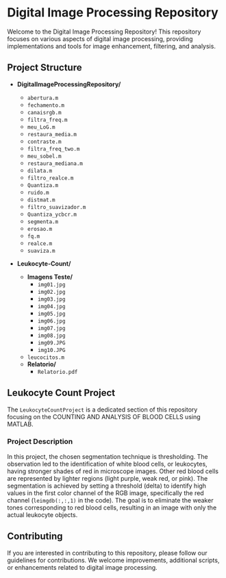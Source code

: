 # Digital Image Processing Repository

Welcome to the Digital Image Processing Repository! This repository focuses on various aspects of digital image processing, providing implementations and tools for image enhancement, filtering, and analysis.

## Project Structure

- **DigitalImageProcessingRepository/**
  - `abertura.m`
  - `fechamento.m`
  - `canaisrgb.m`
  - `filtra_freq.m`
  - `meu_LoG.m`
  - `restaura_media.m`
  - `contraste.m`
  - `filtra_freq_two.m`
  - `meu_sobel.m`
  - `restaura_mediana.m`
  - `dilata.m`
  - `filtro_realce.m`
  - `Quantiza.m`
  - `ruido.m`
  - `distmat.m`
  - `filtro_suavizador.m`
  - `Quantiza_ycbcr.m`
  - `segmenta.m`
  - `erosao.m`
  - `fq.m`
  - `realce.m`
  - `suaviza.m`

- **Leukocyte-Count/**
  - **Imagens Teste/**
    - `img01.jpg`
    - `img02.jpg`
    - `img03.jpg`
    - `img04.jpg`
    - `img05.jpg`
    - `img06.jpg`
    - `img07.jpg`
    - `img08.jpg`
    - `img09.JPG`
    - `img10.JPG`
  - `leucocitos.m`
  - **Relatorio/**
    - `Relatorio.pdf`

## Leukocyte Count Project

The `LeukocyteCountProject` is a dedicated section of this repository focusing on the COUNTING AND ANALYSIS OF BLOOD CELLS using MATLAB.

### Project Description

In this project, the chosen segmentation technique is thresholding. The observation led to the identification of white blood cells, or leukocytes, having stronger shades of red in microscope images. Other red blood cells are represented by lighter regions (light purple, weak red, or pink). The segmentation is achieved by setting a threshold (delta) to identify high values in the first color channel of the RGB image, specifically the red channel (`leimgdb(:,:,1)` in the code). The goal is to eliminate the weaker tones corresponding to red blood cells, resulting in an image with only the actual leukocyte objects.

## Contributing

If you are interested in contributing to this repository, please follow our guidelines for contributions. We welcome improvements, additional scripts, or enhancements related to digital image processing.
